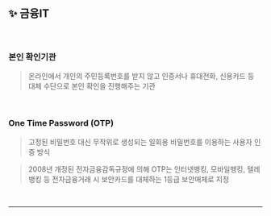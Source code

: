 ## ✨ 금융IT
####  

<br>

### 본인 확인기관
> 온라인에서 개인의 주민등록번호를 받지 않고 인증서나 휴대전화, 신용카드 등 대체 수단으로 본인 확인을 진행해주는 기관

<br>

### One Time Password (OTP)
> 고정된 비밀번호 대신 무작위로 생성되는 일회용 비밀번호를 이용하는 사용자 인증 방식 

> 2008년 개정된 전자금융감독규정에 의해 OTP는 인터넷뱅킹, 모바일뱅킹, 텔레뱅킹 등 전자금융거래 시 보안카드를 대체하는 1등급 보안매체로 지정

<br>
<hr>
<br>
